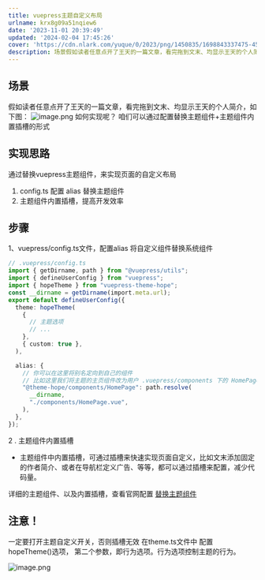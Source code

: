 ```yaml
---
title: vuepress主题自定义布局
urlname: krx8g09a51nqiew6
date: '2023-11-01 20:39:49'
updated: '2024-02-04 17:45:26'
cover: 'https://cdn.nlark.com/yuque/0/2023/png/1450835/1698843337475-4523e9e7-a01d-4dc1-a6d1-ce21beaece36.png'
description: 场景假如读者任意点开了王天的一篇文章，看完拖到文末、均显示王天的个人简介，如下图：如何实现呢？ 咱们可以通过配置替换主题组件+主题组件内置插槽的形式实现思路通过替换vuepress主题组件，来实现页面的自定义布局config.ts 配置 alias 替换主题组件主题组件内置插槽，提高开发效率步...
---
```

## 场景
假如读者任意点开了王天的一篇文章，看完拖到文末、均显示王天的个人简介，如下图：
![image.png](http://gyg-bawei-zg4-2103b.oss-cn-beijing.aliyuncs.com/983a2954dd7eeb9837c9a62c3e030973.png)
如何实现呢？ 咱们可以通过配置替换主题组件+主题组件内置插槽的形式
## 实现思路
通过替换vuepress主题组件，来实现页面的自定义布局

1. config.ts 配置 alias 替换主题组件
2. 主题组件内置插槽，提高开发效率
## 步骤
1、vuepress/config.ts文件，配置alias 将自定义组件替换系统组件

```typescript
// .vuepress/config.ts
import { getDirname, path } from "@vuepress/utils";
import { defineUserConfig } from "vuepress";
import { hopeTheme } from "vuepress-theme-hope";
const __dirname = getDirname(import.meta.url);
export default defineUserConfig({
  theme: hopeTheme(
    {
      // 主题选项
      // ...
    },
    { custom: true },
  ),

  alias: {
    // 你可以在这里将别名定向到自己的组件
    // 比如这里我们将主题的主页组件改为用户 .vuepress/components 下的 HomePage.vue
    "@theme-hope/components/HomePage": path.resolve(
      __dirname,
      "./components/HomePage.vue",
    ),
  },
});

```
2 . 主题组件内置插槽

- 主题组件中内置插槽，可通过插槽来快速实现页面自定义，比如文末添加固定的作者简介、或者在导航栏定义广告、等等，都可以通过插槽来配置，减少代码量。

详细的主题组件、以及内置插槽，查看官网配置 [替换主题组件](https://theme-hope.vuejs.press/zh/guide/advanced/replace.html)

## 注意！
一定要打开主题自定义开关，否则插槽无效
 在theme.ts文件中 配置 hopeTheme()选项， 第二个参数，即行为选项。行为选项控制主题的行为。

![image.png](http://gyg-bawei-zg4-2103b.oss-cn-beijing.aliyuncs.com/f19af135194f667f6748b85256405813.png)
